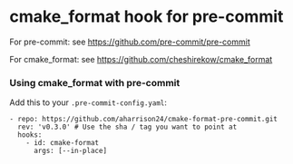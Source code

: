 cmake_format hook for pre-commit
================================

For pre-commit: see https://github.com/pre-commit/pre-commit

For cmake_format: see https://github.com/cheshirekow/cmake_format


### Using cmake_format with pre-commit

Add this to your `.pre-commit-config.yaml`:

    - repo: https://github.com/aharrison24/cmake-format-pre-commit.git
      rev: 'v0.3.0' # Use the sha / tag you want to point at
      hooks:
        - id: cmake-format
          args: [--in-place]

